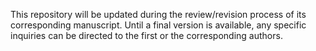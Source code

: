 This repository will be updated during the review/revision process of its corresponding manuscript. Until a final version is available, any specific inquiries can be directed to the first or the corresponding authors.
